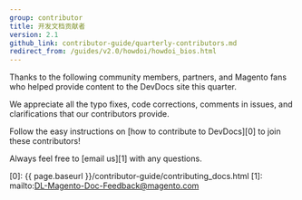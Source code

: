 ```yaml
---
group: contributor
title: 开发文档贡献者
version: 2.1
github_link: contributor-guide/quarterly-contributors.md
redirect_from: /guides/v2.0/howdoi/howdoi_bios.html
---
```


Thanks to the following community members, partners, and Magento fans who helped provide content to the DevDocs site this quarter.

We appreciate all the typo fixes, code corrections, comments in issues, and clarifications that our contributors provide.

Follow the easy instructions on [how to contribute to DevDocs][0] to join these contributors!

Always feel free to [email us][1] with any questions.

<div class="devdocs-contributors"></div>


[0]: {{ page.baseurl }}/contributor-guide/contributing_docs.html
[1]: mailto:DL-Magento-Doc-Feedback@magento.com
